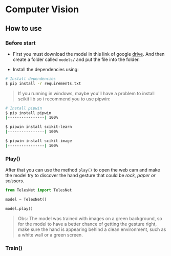 # Computer Vision
## How to use

### Before start

- First you must download the model in this link of google [drive](https://drive.google.com/drive/folders/1b1NAXEL4RzOI6kRLKG2i2qZrsQ7kbubx?usp=sharing). And then create a folder called `models/` and put the file into the folder.

- Install the dependencies using:

```bash
# Install dependencies
$ pip install -r requirements.txt

```

> If you running in windows, maybe you'll have a problem to install scikit lib so i recommend you to use pipwin:

```bash
# Install pipwin
$ pip install pipwin
|----------------| 100%

$ pipwin install scikit-learn
|----------------| 100%

$ pipwin install scikit-image
|----------------| 100%

```

### Play()

After that you can use the method `play()` to open the web cam and make the model try to discover the hand gesture that could be _rock, paper or scissors_.

```python
from TelesNet import TelesNet

model = TelesNet()

model.play()

```

> Obs: The model was trained with images on a green background, so for the model to have a better chance of getting the gesture right, make sure the hand is appearing behind a clean environment, such as a white wall or a green screen.

### Train()
